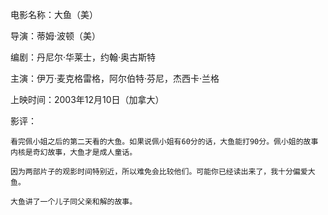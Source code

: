 电影名称：大鱼（美）

导演：蒂姆·波顿（美）

编剧：丹尼尔·华莱士，约翰·奥古斯特

主演：伊万·麦克格雷格，阿尔伯特·芬尼，杰西卡·兰格

上映时间：2003年12月10日（加拿大）

影评：

    看完佩小姐之后的第二天看的大鱼。如果说佩小姐有60分的话，大鱼能打90分。佩小姐的故事内核是奇幻故事，大鱼才是成人童话。

    因为两部片子的观影时间特别近，所以难免会比较他们。可能你已经读出来了，我十分偏爱大鱼。

    大鱼讲了一个儿子同父亲和解的故事。

